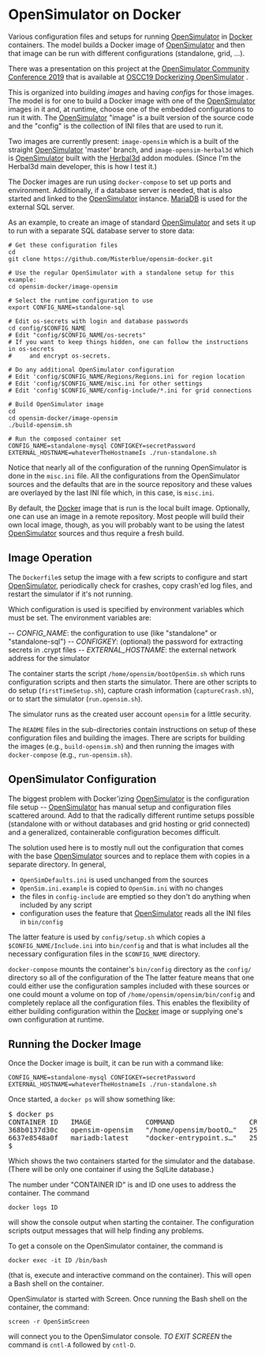# OpenSimulator on Docker

Various configuration files and setups for running [OpenSimulator] in
[Docker] containers. The model builds a Docker image of [OpenSimulator]
and then that image can be run with different configurations (standalone,
grid, ...).

There was a presentation on this project at the
[OpenSimulator Community Conference 2019](https://conference.opensimulator.org/2019/)
that is available at
[OSCC19 Dockerizing OpenSimulator](https://www.youtube.com/watch?v=-EnTepHqLA4) .

This is organized into building *images* and having *config*s for those images.
The model is for one to build a Docker image with one of the [OpenSimulator]
images in it and, at runtime, choose one of the embedded configurations to
run it with. The [OpenSimulator] "image" is a built version of the source
code and the "config" is the collection of INI files that are used to run it.

Two images are currently present: `image-opensim` which is a built of the
straight [OpenSimulator] 'master' branch,
and `image-opensim-herbal3d` which is [OpenSimulator] built with
the [Herbal3d] addon modules.
(Since I'm the Herbal3d main developer, this is how I test it.)

The Docker images are run using `docker-compose` to set up ports
and environment. Additionally, if a database server is needed,
that is also started and linked to the [OpenSimulator] instance.
[MariaDB] is used for the external SQL server.

As an example, to create an image of standard [OpenSimulator]
and sets it up to run with a separate SQL database server to
store data:

```
# Get these configuration files
cd
git clone https://github.com/Misterblue/opensim-docker.git

# Use the regular OpenSimulator with a standalone setup for this example:
cd opensim-docker/image-opensim

# Select the runtime configuration to use
export CONFIG_NAME=standalone-sql

# Edit os-secrets with login and database passwords
cd config/$CONFIG_NAME
# Edit "config/$CONFIG_NAME/os-secrets"
# If you want to keep things hidden, one can follow the instructions in os-secrets
#     and encrypt os-secrets.

# Do any additional OpenSimulator configuration
# Edit 'config/$CONFIG_NAME/Regions/Regions.ini for region location
# Edit 'config/$CONFIG_NAME/misc.ini for other settings
# Edit 'config'$CONFIG_NAME/config-include/*.ini for grid connections

# Build OpenSimulator image
cd
cd opensim-docker/image-opensim
./build-opensim.sh

# Run the composed container set
CONFIG_NAME=standalone-mysql CONFIGKEY=secretPassword EXTERNAL_HOSTNAME=whateverTheHostnameIs ./run-standalone.sh
```

Notice that nearly all of the configuration of the running OpenSimulator
is done in the `misc.ini` file. All the configurations from the OpenSimulator
sources and the defaults that are in the source repository and these values
are overlayed by the last INI file which, in this case, is `misc.ini`.

By default, the [Docker] image that is run is the local built image.
Optionally, one can use an image in a remote repository.
Most people will build their own local image, though,
as you will probably want to be using the latest [OpenSimulator]
sources and thus require a fresh build.

## Image Operation

The `Dockerfile`s setup the image with a few scripts to configure and start
[OpenSimulator], periodically check for crashes, copy crash'ed log files,
and restart the simulator if it's not running.

Which configuration is used is specified by environment variables which 
must be set. The environment variables are:

-- *CONFIG_NAME*: the configuration to use (like "standalone" or "standalone-sql")
-- *CONFIGKEY*: (optional) the password for extracting secrets in .crypt files
-- *EXTERNAL_HOSTNAME*: the external network address for the simulator

The container starts the script `/home/opensim/bootOpenSim.sh` which runs
configuration scripts and then starts the simulator. There are other scripts
to do setup (`firstTimeSetup.sh`), capture crash information (`captureCrash.sh`),
or to start the simulator (`run.opensim.sh`). 

The simulator runs as the created user account `opensim` for a little security.

The `README` files in the sub-directories contain instructions on setup
of these configuration files and building the images. There are scripts
for building the images (e.g., `build-opensim.sh`) and then running
the images with `docker-compose` (e.g., `run-opensim.sh`).

## OpenSimulator Configuration

The biggest problem with Docker'izing [OpenSimulator] is the configuration
file setup -- [OpenSimulator] has manual setup and configuration files
scattered around. Add to that the radically different runtime setups possible
(standalone with or without databases and grid hosting or grid connected)
and a generalized, containerable configuration becomes difficult.

The solution used here is to mostly null out the configuration that comes
with the base [OpenSimulator] sources and to replace them with copies in
a separate directory. In general,

- `OpenSimDefaults.ini` is used unchanged from  the sources
- `OpenSim.ini.example` is copied to `OpenSim.ini` with no changes
- the files in `config-include` are emptied so they don't do anything when included by any script
- configuration uses the feature that [OpenSimulator] reads all the INI files in `bin/config`

The latter feature is used by `config/setup.sh` which copies a `$CONFIG_NAME/Include.ini`
into `bin/config` and that is what includes all the necessary configuration files in
the `$CONFIG_NAME` directory.

`docker-compose` mounts the container's `bin/config` directory as the `config/`
directory so all of the configuration of the 
The latter feature means that one could either use the configuration samples included
with these sources or one could mount a volume on top of `/home/opensim/opensim/bin/config`
and completely replace all the configuration files. This enables the flexibility
of either building configuration within the [Docker] image or supplying one's
own configuration at runtime.

## Running the Docker Image

Once the Docker image is built, it can be run with a command like:

```
CONFIG_NAME=standalone-mysql CONFIGKEY=secretPassword EXTERNAL_HOSTNAME=whateverTheHostnameIs ./run-standalone.sh
```

Once started, a `docker ps` will show something like:

<pre>
$ docker ps
CONTAINER ID   IMAGE             COMMAND                  CREATED          STATUS          PORTS                                                                                                                                                                                                                                                              NAMES
368b0137d30c   opensim-opensim   "/home/opensim/bootO…"   25 minutes ago   Up 25 minutes   0.0.0.0:8002->8002/tcp, 0.0.0.0:8002->8002/udp, :::8002->8002/tcp, :::8002->8002/udp, 0.0.0.0:9000->9000/tcp, 0.0.0.0:9000->9000/udp, :::9000->9000/tcp, :::9000->9000/udp, 0.0.0.0:9010->9010/tcp, 0.0.0.0:9010->9010/udp, :::9010->9010/tcp, :::9010->9010/udp   opensim-standalone_opensim_1
6637e8548a0f   mariadb:latest    "docker-entrypoint.s…"   25 minutes ago   Up 25 minutes   3306/tcp                                                                                                                                                                                                                                                           opensim-standalone_dbservice_1
$ 
</pre>

Which shows the two containers started for the simulator and the database. (There will be only one container if using the SqlLite database.)

The number under "CONTAINER ID" is and ID one uses to address the container. The command

```
docker logs ID
```

will show the console output when starting the container. The configuration scripts output messages that will help finding any problems.

To get a console on the OpenSimulator container, the command is

```
docker exec -it ID /bin/bash
```

(that is, execute and interactive command on the container). This will open a Bash shell on the container.

OpenSimulator is started with Screen. Once running the Bash shell on the container, the command:

```
screen -r OpenSimScreen
```

will connect you to the OpenSimulator console. *TO EXIT SCREEN* the command is `cntl-A` followed by `cntl-D`.

[OpenSimulator]: https://opensimulator.org
[Docker]: https://www.docker.com
[Herbal3d]: https://www.herbal3d.org
[MariaDB]: https://mariadb.org/

